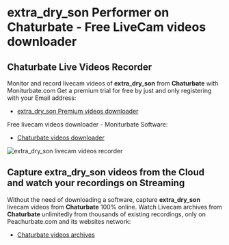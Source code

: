 # extra_dry_son Performer on Chaturbate - Free LiveCam videos downloader

## Chaturbate Live Videos Recorder

Monitor and record livecam videos of **extra_dry_son** from **Chaturbate** with Moniturbate.com
Get a premium trial for free by just and only registering with your Email address:
* [extra_dry_son Premium videos downloader](https://moniturbate.com/request-demo-licence-key.html)

Free livecam videos downloader - Moniturbate Software:
* [Chaturbate videos downloader](https://moniturbate.com/moniturbate-download-software.html)

![extra_dry_son livecam videos recorder](https://peachurnet.com/templates/moniturbate-software.png)


## Capture extra_dry_son videos from the Cloud and watch your recordings on Streaming

Without the need of downloading a software, capture **extra_dry_son** livecam videos from **Chaturbate** 100% online.
Watch Livecam archives from **Chaturbate** unlimitedly from thousands of existing recordings, only on Peachurbate.com and its websites network:
* [Chaturbate videos archives](https://peachurnet.com/)